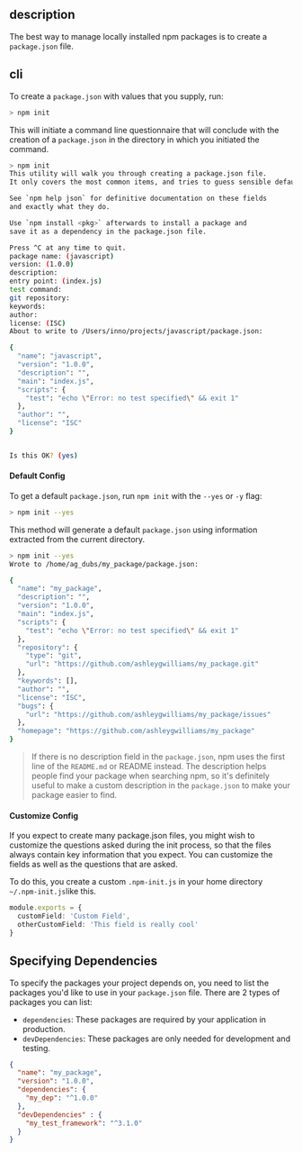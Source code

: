 ## description

The best way to manage locally installed npm packages is to create a `package.json` file.

## cli

To create a `package.json` with values that you supply, run:

```bash
> npm init
```

This will initiate a command line questionnaire that will conclude with the creation of a `package.json` in the directory in which you initiated the command.

```bash
> npm init
This utility will walk you through creating a package.json file.
It only covers the most common items, and tries to guess sensible defaults.

See `npm help json` for definitive documentation on these fields
and exactly what they do.

Use `npm install <pkg>` afterwards to install a package and
save it as a dependency in the package.json file.

Press ^C at any time to quit.
package name: (javascript)
version: (1.0.0)
description:
entry point: (index.js)
test command:
git repository:
keywords:
author:
license: (ISC)
About to write to /Users/inno/projects/javascript/package.json:

{
  "name": "javascript",
  "version": "1.0.0",
  "description": "",
  "main": "index.js",
  "scripts": {
    "test": "echo \"Error: no test specified\" && exit 1"
  },
  "author": "",
  "license": "ISC"
}


Is this OK? (yes)
```

#### Default Config

To get a default `package.json`, run `npm init` with the `--yes` or `-y` flag:

```bash
> npm init --yes
```

This method will generate a default `package.json` using information extracted from the current directory.

```bash
> npm init --yes
Wrote to /home/ag_dubs/my_package/package.json:

{
  "name": "my_package",
  "description": "",
  "version": "1.0.0",
  "main": "index.js",
  "scripts": {
    "test": "echo \"Error: no test specified\" && exit 1"
  },
  "repository": {
    "type": "git",
    "url": "https://github.com/ashleygwilliams/my_package.git"
  },
  "keywords": [],
  "author": "",
  "license": "ISC",
  "bugs": {
    "url": "https://github.com/ashleygwilliams/my_package/issues"
  },
  "homepage": "https://github.com/ashleygwilliams/my_package"
}
```

> If there is no description field in the `package.json`, npm uses the first line of the `README.md` or README instead. The description helps people find your package when searching npm, so it's definitely useful to make a custom description in the `package.json` to make your package easier to find.

#### Customize Config

If you expect to create many package.json files, you might wish to customize the questions asked during the init process, so that the files always contain key information that you expect. You can customize the fields as well as the questions that are asked.

To do this, you create a custom `.npm-init.js` in your home directory `~/.npm-init.js`like this.

```ts
module.exports = {
  customField: 'Custom Field',
  otherCustomField: 'This field is really cool'
}
```

## Specifying Dependencies

To specify the packages your project depends on, you need to list the packages you'd like to use in your `package.json` file. There are 2 types of packages you can list:

- `dependencies`: These packages are required by your application in production.
- `devDependencies`: These packages are only needed for development and testing.

```json
{
  "name": "my_package",
  "version": "1.0.0",
  "dependencies": {
    "my_dep": "^1.0.0"
  },
  "devDependencies" : {
    "my_test_framework": "^3.1.0"
  }
}
```

